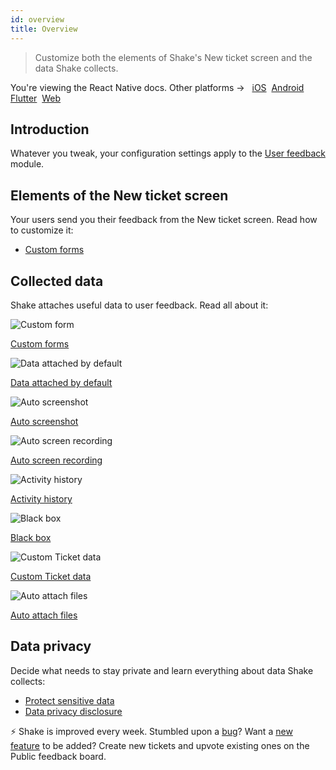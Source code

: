 ```yaml
---
id: overview
title: Overview
---
```


>Customize both the elements of Shake's New ticket screen and the data Shake collects.

<p class="p2 mt-40">You're viewing the React Native docs. Other platforms → &nbsp;
<a href="/docs/ios/configuration-and-data/overview/">iOS</a>&nbsp; 
<a href="/docs/android/configuration-and-data/overview/">Android</a>&nbsp;
<a href="/docs/flutter/configuration-and-data/overview/">Flutter</a>&nbsp;  
<a href="/docs/web/configuration-and-data/overview/">Web</a>&nbsp;
</p>


## Introduction

Whatever you tweak, your configuration settings apply to the [User feedback](/react/user-feedback/overview) module.

## Elements of the New ticket screen

Your users send you their feedback from the New ticket screen. Read how to customize it:
* [Custom forms](/docs/react/configuration-and-data/custom-forms)

## Collected data

Shake attaches useful data to user feedback. Read all about it:

<div class="featuresList">
    <div>
        <img src="/docs/img/description@2x.png" alt="Custom form"/>
        <p><a href="/docs/react/configuration-and-data/custom-forms">Custom forms</a></p>   
    </div>
	<div>
        <img src="/docs/img/essential-data@2x.png" alt="Data attached by default"/>
        <p><a href="/docs/react/configuration-and-data/data-attached-by-default/">Data attached by default</a></p>
    </div>
	<div>
        <img src="/docs/img/auto-screenshot@2x.png" alt="Auto screenshot"/>
        <p><a href="/docs/react/configuration-and-data/auto-screenshot/">Auto screenshot</a></p>
    </div>
    <div>
        <img src="/docs/img/screen-recording@2x.png" alt="Auto screen recording"/>
        <p><a href="/docs/react/configuration-and-data/auto-screen-recording/">Auto screen recording</a></p>
    </div>
    <div>
        <img src="/docs/img/steps-to-reproduce@2x.png" alt="Activity history"/>
        <p><a href="/docs/react/configuration-and-data/activity-history/">Activity history</a></p>
    </div>
    <div>
        <img src="/docs/img/black-box@2x.png" alt="Black box"/>
        <p><a href="/docs/react/configuration-and-data/black-box/">Black box</a></p>
    </div>
	<div>
        <img src="/docs/img/feature-custom-ticket-data@2x.png" alt="Custom Ticket data"/>
        <p><a href="/docs/react/configuration-and-data/ticket-metadata/">Custom Ticket data</a></p>
    </div>
	<div>
        <img src="/docs/img/feature-auto-attach-files@2x.png" alt="Auto attach files"/>
        <p><a href="/docs/react/configuration-and-data/auto-attach-files/">Auto attach files</a></p>
    </div>
</div>

## Data privacy

Decide what needs to stay private and learn everything about data Shake collects:
* [Protect sensitive data](react/configuration-and-data/manage-sensitive-data.md)
* [Data privacy disclosure](react/configuration-and-data/data-privacy-disclosure.md)

<p class="p2 mt-80 mb-10">⚡️ Shake is improved every week.
Stumbled upon a <a href="https://feedback.shakebugs.com/bugs">bug</a>?
Want a <a href="https://feedback.shakebugs.com/feature-requests">new feature</a> to be added?
Create new tickets and upvote existing ones on the Public feedback board.</p>
<p></p>
